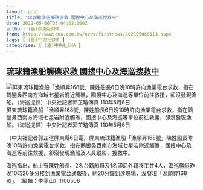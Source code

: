 ```yaml
---
layout: post
title: "琉球籍漁船觸礁求救 國搜中心及海巡搜救中"
date: 2021-05-06T05:04:02.000Z
author: (臺)中央社CNA
from: https://www.cna.com.tw/news/firstnews/202105060113.aspx
tags: [ (臺)中央社CNA ]
categories: [ (臺)中央社CNA ]
---
```

<!--1620277442000-->
[琉球籍漁船觸礁求救 國搜中心及海巡搜救中](https://www.cna.com.tw/news/firstnews/202105060113.aspx)
------

<div>
<div class="fullPic"><div class="floatImg center"><div class="BGimgWrap" style="--aspect-ratio:1477/1108;"><picture><source media="(max-width: 414px)" srcset="https://imgcdn.cna.com.tw/www/WebPhotos/800/20210506/1477x1108_932360486077.jpg"><source media="(min-width: 413px)" srcset="https://imgcdn.cna.com.tw/www/WebPhotos/1024/20210506/1477x1108_932360486077.jpg"><img src="https://images.weserv.nl/?url=imgcdn.cna.com.tw/www/WebPhotos/800/20210506/1477x1108_932360486077.jpg" alt="屏東琉球籍漁船「漁順昇168號」陳姓船長6日晚10時許向漁業電台求救，指在鵝鑾鼻西南方海域七星岩附近觸礁，國搜中心及海巡等單位前往救援，卻沒發現漁船。（海巡提供）中央社記者郭芷瑄傳真 110年5月6日" srcset="https://imgcdn.cna.com.tw/www/WebPhotos/800/20210506/1477x1108_932360486077.jpg 414w, https://imgcdn.cna.com.tw/www/WebPhotos/1024/20210506/1477x1108_932360486077.jpg 1024w"></picture></div><div class="picinfo">屏東琉球籍漁船「漁順昇168號」陳姓船長6日晚10時許向漁業電台求救，指在鵝鑾鼻西南方海域七星岩附近觸礁，國搜中心及海巡等單位前往救援，卻沒發現漁船。（海巡提供）中央社記者郭芷瑄傳真 110年5月6日</div></div></div><div></div><div class="paragraph"><p>（中央社記者郭芷瑄屏東縣6日電）屏東琉球籍漁船「漁順昇168號」陳姓船長昨晚10時許向漁業電台求救，指在鵝鑾鼻西南方海域七星岩附近觸礁，國搜中心及海巡等前往救援，卻沒發現漁船及人員蹤影，搜救中。</p><p>海巡指出，船上有陳姓船長、2名台籍船員及1名印尼外籍移工共4人，海巡艦艇昨晚10時20多分接到漁業電台通報後，約20分鐘到達現場，沒發現「漁順昇168號」。（編輯：李亨山）1100506</p></div>
</div>

